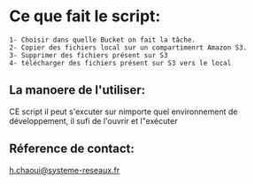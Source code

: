 # Ce que fait le script:

    1- Choisir dans quelle Bucket on fait la tâche. 
    2- Copier des fichiers local sur un compartimenrt Amazon S3.
    3- Supprimer des fichiers présent sur S3
    4- télécharger des fichiers présent sur S3 vers le local

## La manoere de l'utiliser:

CE script il peut s'excuter sur nimporte quel environnement de développement, il sufi de l'ouvrir et l"exécuter

## Réference de contact:

h.chaoui@systeme-reseaux.fr